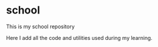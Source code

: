 # school
This is my school repository

Here I add all the code and utilities used during my learning.
